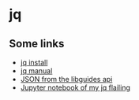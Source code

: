 # jq

## Some links

* [jq install](https://stedolan.github.io/jq/download/)
* [jq manual](https://stedolan.github.io/jq/manual/)
* [JSON from the libguides api](https://raw.githubusercontent.com/tulibraries/dev_team_talks/main/jq-2017-04-20/libguides.json)
* [Jupyter notebook of my jq flailing](https://github.com/tulibraries/dev_team_talks/blob/main/jq-2017-04-20/jq.ipynb)
